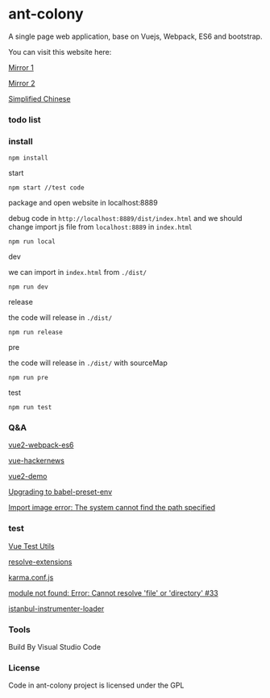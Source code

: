 # ant-colony
A single page web application, base on Vuejs, Webpack, ES6 and bootstrap.

You can visit this website here:

[Mirror 1](https://tools.99diary.com)

[Mirror 2](https://www.99diary.com/ant-colony/)

[Simplified Chinese](README-CN.md)

### todo list

### install


```shell
npm install
```

start
```
npm start //test code
```

package and open website in localhost:8889

debug code in `http://localhost:8889/dist/index.html` and we should change import js file from `localhost:8889` in `index.html`
```
npm run local
```


dev

we can import in `index.html` from `./dist/`
```shell
npm run dev
```

release

the code will release in `./dist/`
```
npm run release
```

pre

the code  will release in `./dist/` with sourceMap
```shell
npm run pre
```

test
```shell
npm run test
```


### Q&A 

[vue2-webpack-es6](https://github.com/yaoyonstudio/vue2-webpack-es6)

[vue-hackernews](https://github.com/vuejs/vue-hackernews)

[vue2-demo](https://github.com/lzxb/vue2-demo)

[Upgrading to babel-preset-env](http://babeljs.io/env)

[Import image error: The system cannot find the path specified](https://github.com/tcoopman/image-webpack-loader/issues/68)


### test

[Vue Test Utils](https://vue-test-utils.vuejs.org/zh/)

[resolve-extensions](https://webpack.js.org/configuration/resolve/#resolve-extensions)

[karma.conf.js](https://github.com/vuejs-templates/webpack/blob/master/template/test/unit/karma.conf.js)

[module not found: Error: Cannot resolve 'file' or 'directory'  #33](https://github.com/webpack-contrib/karma-webpack/issues/33)

[istanbul-instrumenter-loader](https://github.com/webpack-contrib/istanbul-instrumenter-loader/blob/master/README.md)

### Tools

Build By Visual Studio Code

### License

Code in ant-colony project is licensed under the GPL
